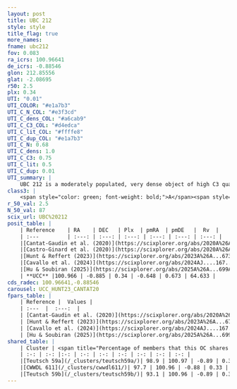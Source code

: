 ```yaml
---
layout: post
title: UBC 212
style: style
title_flag: true
more_names: 
fname: ubc212
fov: 0.083
ra_icrs: 100.96641
de_icrs: -0.88546
glon: 212.85556
glat: -2.08695
r50: 2.5
plx: 0.34
UTI: "0.01"
UTI_COLOR: "#e1a7b3"
UTI_C_N_COL: "#e3f3cd"
UTI_C_dens_COL: "#a6cab9"
UTI_C_C3_COL: "#d4edca"
UTI_C_lit_COL: "#ffffe8"
UTI_C_dup_COL: "#e1a7b3"
UTI_C_N: 0.68
UTI_C_dens: 1.0
UTI_C_C3: 0.75
UTI_C_lit: 0.5
UTI_C_dup: 0.01
UTI_summary: |
    UBC 212 is a moderately populated, very dense object of high C3 quality. It is moderately studied in the literature.<br><br><span style="color: #99180f; font-weight: bold;">Warning: </span>This is very likely a duplicate object, which shares a large percentage of members with at least one previously reported entry.
class3: |
    <span style="color: green; font-weight: bold;">A</span><span style="color: #FFC300; font-weight: bold;">B</span>
r_50_val: 2.5
N_50_val: 87
scix_url: UBC%20212
posit_table: |
    | Reference    | RA    | DEC   | Plx  | pmRA  | pmDE   |  Rv  |
    | :---         | :---: | :---: | :---: | :---: | :---: | :---: |
    |[Cantat-Gaudin et al. (2020)](https://scixplorer.org/abs/2020A%26A...640A...1C) | 100.957 | -0.886 | 0.335 | -0.618 | 0.659 | -- |
    |[Castro-Ginard et al. (2020)](https://scixplorer.org/abs/2020A%26A...635A..45C) | 100.945 | -0.878 | 0.34 | -0.604 | 0.652 | -- |
    |[Hunt & Reffert (2023)](https://scixplorer.org/abs/2023A%26A...673A.114H) | 100.97 | -0.884 | 0.326 | -0.616 | 0.655 | 64.112 |
    |[Cavallo et al. (2024)](https://scixplorer.org/abs/2024AJ....167...12C) | 100.966 | -0.879 | 0.33 | -- | -- | -- |
    |[Hu & Soubiran (2025)](https://scixplorer.org/abs/2025A%26A...699A.246H) | 100.966 | -0.879 | -- | -- | -- | -- |
    | **UCC** |100.966 | -0.885 | 0.34 | -0.648 | 0.673 | 64.633 | 
cds_radec: 100.96641,-0.88546
carousel: UCC_HUNT23_CANTAT20
fpars_table: |
    | Reference |  Values |
    | :---  |  :---:  |
    | [Cantat-Gaudin et al. (2020)](https://scixplorer.org/abs/2020A%26A...640A...1C) | `AVNN=0.9, DMNN=12.24, AgeNN=9.03` |
    | [Hunt & Reffert (2023)](https://scixplorer.org/abs/2023A%26A...673A.114H) | `AV50=0.888, diffAV50=0.658, MOD50=12.104, logAge50=8.846` |
    | [Cavallo et al. (2024)](https://scixplorer.org/abs/2024AJ....167...12C) | `AV50=0.93, dMod50=12.18, logAge50=9.02, [Fe/H]50=0.49` |
    | [Hu & Soubiran (2025)](https://scixplorer.org/abs/2025A%26A...699A.246H) | `MA22=-0.27, MA23f=-0.42, MZ23=-0.3, MK24=-0.35, MF24=-0.23` |
shared_table: |
    | Cluster | <span title="Percentage of members that this OC shares with the ones listed">%</span>   | RA   | DEC   | Plx   | pmRA  | pmDE  | Rv | UTI |
    | :-: | :-: |:-: | :-: | :-: | :-: | :-: | :-: | :-: |
    |[Teutsch 59a](/_clusters/teutsch59a/)| 98.9 | 100.97 | -0.89 | 0.34 | -0.65 | 0.67 | 60.94 |0.1 |
    |[CWWDL 611](/_clusters/cwwdl611/)| 97.7 | 100.96 | -0.88 | 0.33 | -0.64 | 0.66 | 60.94 |0.09 |
    |[Teutsch 59b](/_clusters/teutsch59b/)| 93.1 | 100.96 | -0.89 | 0.34 | -0.65 | 0.67 | 60.94 |0.59 |
---
```

